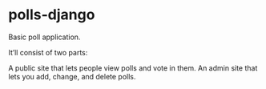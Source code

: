 # polls-django

Basic poll application.

It’ll consist of two parts:

A public site that lets people view polls and vote in them.
An admin site that lets you add, change, and delete polls.

